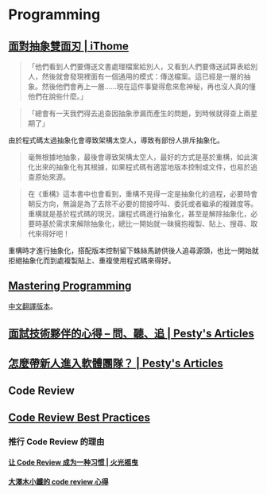 # Programming

## [面對抽象雙面刃 | iThome](http://www.ithome.com.tw/voice/106025)

> 「他們看到人們要傳送文書處理檔案給別人，又看到人們要傳送試算表給別人，然後就會發現裡面有一個通用的模式：傳送檔案。這已經是一層的抽象。然後他們會再上一層……現在這件事變得愈來愈神秘，再也沒人真的懂他們在說些什麼。」

> 「總會有一天我們得去追查因抽象滲漏而產生的問題，到時候就得查上兩星期了」

由於程式碼太過抽象化會導致架構太空人，導致有部份人排斥抽象化。

> 毫無根據地抽象，最後會導致架構太空人，最好的方式是基於重構，如此演化出來的抽象化有其根據，如果程式碼有適當地版本控制或文件，也易於追查原始來源。

> 在《重構》這本書中也會看到，重構不見得一定是抽象化的過程，必要時會朝反方向，無論是為了去除不必要的間接呼叫、委託或者繼承的複雜度等。重構就是基於程式碼的現況，讓程式碼進行抽象化，甚至是解除抽象化，必要時基於需求來解除抽象化，總比一開始就一昧擁抱複製、貼上、搜尋、取代來得好吧！

重構時才進行抽象化，搭配版本控制留下蛛絲馬跡供後人追尋源頭，也比一開始就拒絕抽象化而到處複製貼上、重複使用程式碼來得好。

## [Mastering Programming](https://www.facebook.com/notes/kent-beck/mastering-programming/1184427814923414)

[中文翻譯版本](https://github.com/willard1218/Articles/blob/master/Mastering-Programming.md)。

## [面試技術夥伴的心得 – 問、聽、追 | Pesty's Articles](https://pesty.yichi.org/2011/10/08/interview_technical_partners/)

## [怎麼帶新人進入軟體團隊？ | Pesty's Articles](https://pesty.yichi.org/2011/10/26/how_to_coach_new_partners/)

## Code Review

## [Code Review Best Practices](https://www.kevinlondon.com/2015/05/05/code-review-best-practices.html)

### 推行 Code Review 的理由

#### [让 Code Review 成为一种习惯 | 火光摇曳](http://www.flickering.cn/uncategorized/2014/08/%e8%ae%a9-code-review%e6%88%90%e4%b8%ba%e4%b8%80%e7%a7%8d%e4%b9%a0%e6%83%af/)

#### [大澤木小鐵的 code review 心得](https://www.facebook.com/jace.ju/posts/1047797475301945)
